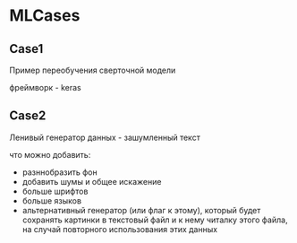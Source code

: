 # MLCases

## Case1
Пример переобучения сверточной модели

фреймворк - keras

## Case2
Ленивый генератор данных - зашумленный текст

что можно добавить:
* разннобразить фон
* добавить шумы и общее искажение
* больше шрифтов
* больше языков
* альтернативный генератор (или флаг к этому), который будет сохранять картинки в текстовый файл и к нему читалку этого файла, на случай повторного использования этих данных